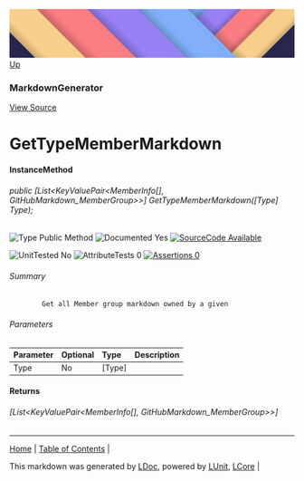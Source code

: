 ![](../Content/LDoc-banner-small.png "")
[Up](MarkdownGenerator.md)
### MarkdownGenerator
[View Source](MarkdownGenerator.md)
# GetTypeMemberMarkdown
#### InstanceMethod
###### public [List<KeyValuePair<MemberInfo[], GitHubMarkdown_MemberGroup>>] GetTypeMemberMarkdown([Type] Type);

![Type Public Method](http://b.repl.ca/v1/Type-Public%20Method-lightgrey.png "") ![Documented Yes](http://b.repl.ca/v1/Documented-Yes-brightgreen.png "") [![SourceCode Available](http://b.repl.ca/v1/SourceCode-Available-brightgreen.png "")](MarkdownGenerator.md)

![UnitTested No](http://b.repl.ca/v1/UnitTested-No-lightgrey.png "") ![AttributeTests 0](http://b.repl.ca/v1/AttributeTests-0-lightgrey.png "") [![Assertions 0](http://b.repl.ca/v1/Assertions-0-brightgreen.png "")](MarkdownGenerator.md)
###### Summary

            Get all Member group markdown owned by a given 
###### Parameters

Parameter | Optional | Type | Description
:---  | :---  | :---  | :--- 
Type | No | [Type] | 

#### Returns
###### [List<KeyValuePair<MemberInfo[], GitHubMarkdown_MemberGroup>>]
---

[Home](../../README.md) | [Table of Contents](../../TableOfContents.md) | 


This markdown was generated by [LDoc](https://github.com/CodeSingularity/LDoc), powered by [LUnit](https://github.com/CodeSingularity/LUnit), [LCore](https://github.com/CodeSingularity/LCore) | 

